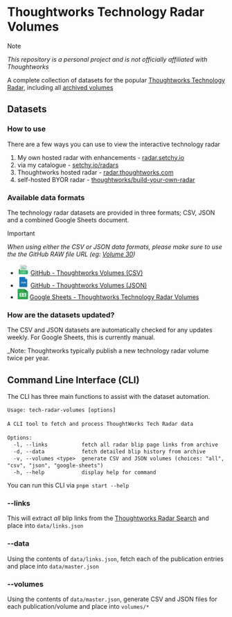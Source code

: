 # Thoughtworks Technology Radar Volumes

> [!NOTE]  
> _This repository is a personal project and is not officially affiliated with Thoughtworks_

A complete collection of datasets for the popular [Thoughtworks Technology Radar][tw-radar], including all [archived volumes][tw-archive]

## Datasets

### How to use

There are a few ways you can use to view the interactive technology radar

1.  My own hosted radar with enhancements - [radar.setchy.io][setchy-radar]
2.  via my catalogue - [setchy.io/radars][setchy-radars]
3.  Thoughtworks hosted radar - [radar.thoughtworks.com][tw-byor]
4.  self-hosted BYOR radar - [thoughtworks/build-your-own-radar][github-byor]

### Available data formats

The technology radar datasets are provided in three formats; CSV, JSON and a combined Google Sheets document.

> [!IMPORTANT]
> _When using either the CSV or JSON data formats, please make sure to use the the GitHub RAW file URL (eg: [Volume 30][latest-csv])_

-   <img src="./assets/icons/csv.png" width="26" height="26" alt="CSV"></img> [GitHub - Thoughtworks Volumes (CSV)][volumes-csv]
-   <img src="./assets/icons/json.png" width="26" height="26" alt="JSON"></img> [GitHub - Thoughtworks Volumes (JSON)][volumes-json]
-   <img src="./assets/icons/google-sheets.svg" width="24" height="24" alt="Google Sheets" /> [Google Sheets - Thoughtworks Technology Radar Volumes][volumes-google-sheets]


### How are the datasets updated?

The CSV and JSON datasets are automatically checked for any updates weekly.  For Google Sheets, this is currently manual.

_Note: Thoughtworks typically publish a new technology radar volume twice per year.

## Command Line Interface (CLI)

The CLI has three main functions to assist with the dataset automation.

```
Usage: tech-radar-volumes [options]

A CLI tool to fetch and process ThoughtWorks Tech Radar data

Options:
  -l, --links           fetch all radar blip page links from archive
  -d, --data            fetch detailed blip history from archive
  -v, --volumes <type>  generate CSV and JSON volumes (choices: "all", "csv", "json", "google-sheets")
  -h, --help            display help for command
```

You can run this CLI via `pnpm start --help`

### --links

This will extract _all_ blip links from the [Thoughtworks Radar Search][tw-search] and place into `data/links.json`

### --data

Using the contents of `data/links.json`, fetch each of the publication entries and place into `data/master.json`

### --volumes

Using the contents of `data/master.json`, generate CSV and JSON files for each publication/volume and place into `volumes/*`

<!-- LINK LABELS -->
<!-- Web -->
[setchy-radar]: https://radar.setchy.io
[setchy-radars]: https://setchy.io/radars

<!-- Volumes -->
[latest-csv]: https://raw.githubusercontent.com/setchy/thoughtworks-tech-radar-volumes/main/volumes/csv/Thoughtworks%20Technology%20Radar%20Volume%2030%20(Apr%202024).csv
[volumes-csv]: https://github.com/setchy/thoughtworks-tech-radar-volumes/tree/main/volumes/csv
[volumes-json]: https://github.com/setchy/thoughtworks-tech-radar-volumes/tree/main/volumes/json
[volumes-google-sheets]: https://docs.google.com/spreadsheets/d/1VRXOw7EUGBIeM8Khd5GFocxOWT59HRJtqs9-WbB61FI/edit?usp=sharing

<!-- Thoughtworks -->
[tw-archive]: https://www.thoughtworks.com/radar/archive
[tw-byor]: https://radar.thoughtworks.com/
[tw-radar]: https://www.thoughtworks.com/radar
[tw-search]: https://thoughtworks.com/radar/search

[github-byor]: https://github.com/thoughtworks/build-your-own-radar
